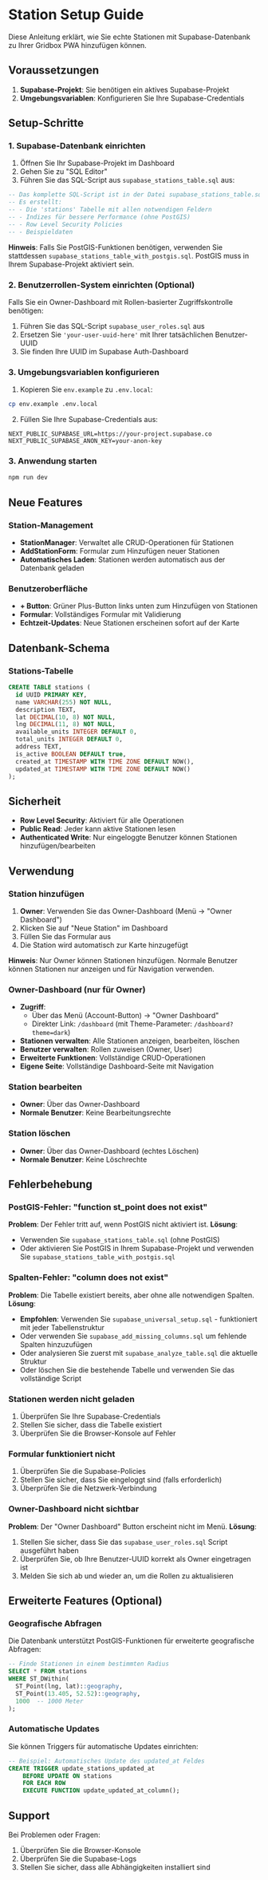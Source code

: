 # Station Setup Guide

Diese Anleitung erklärt, wie Sie echte Stationen mit Supabase-Datenbank zu Ihrer Gridbox PWA hinzufügen können.

## Voraussetzungen

1. **Supabase-Projekt**: Sie benötigen ein aktives Supabase-Projekt
2. **Umgebungsvariablen**: Konfigurieren Sie Ihre Supabase-Credentials

## Setup-Schritte

### 1. Supabase-Datenbank einrichten

1. Öffnen Sie Ihr Supabase-Projekt im Dashboard
2. Gehen Sie zu "SQL Editor"
3. Führen Sie das SQL-Script aus `supabase_stations_table.sql` aus:

```sql
-- Das komplette SQL-Script ist in der Datei supabase_stations_table.sql enthalten
-- Es erstellt:
-- - Die 'stations' Tabelle mit allen notwendigen Feldern
-- - Indizes für bessere Performance (ohne PostGIS)
-- - Row Level Security Policies
-- - Beispieldaten
```

**Hinweis**: Falls Sie PostGIS-Funktionen benötigen, verwenden Sie stattdessen `supabase_stations_table_with_postgis.sql`. PostGIS muss in Ihrem Supabase-Projekt aktiviert sein.

### 2. Benutzerrollen-System einrichten (Optional)

Falls Sie ein Owner-Dashboard mit Rollen-basierter Zugriffskontrolle benötigen:

1. Führen Sie das SQL-Script `supabase_user_roles.sql` aus
2. Ersetzen Sie `'your-user-uuid-here'` mit Ihrer tatsächlichen Benutzer-UUID
3. Sie finden Ihre UUID im Supabase Auth-Dashboard

### 3. Umgebungsvariablen konfigurieren

1. Kopieren Sie `env.example` zu `.env.local`:
```bash
cp env.example .env.local
```

2. Füllen Sie Ihre Supabase-Credentials aus:
```env
NEXT_PUBLIC_SUPABASE_URL=https://your-project.supabase.co
NEXT_PUBLIC_SUPABASE_ANON_KEY=your-anon-key
```

### 3. Anwendung starten

```bash
npm run dev
```

## Neue Features

### Station-Management
- **StationManager**: Verwaltet alle CRUD-Operationen für Stationen
- **AddStationForm**: Formular zum Hinzufügen neuer Stationen
- **Automatisches Laden**: Stationen werden automatisch aus der Datenbank geladen

### Benutzeroberfläche
- **+ Button**: Grüner Plus-Button links unten zum Hinzufügen von Stationen
- **Formular**: Vollständiges Formular mit Validierung
- **Echtzeit-Updates**: Neue Stationen erscheinen sofort auf der Karte

## Datenbank-Schema

### Stations-Tabelle
```sql
CREATE TABLE stations (
  id UUID PRIMARY KEY,
  name VARCHAR(255) NOT NULL,
  description TEXT,
  lat DECIMAL(10, 8) NOT NULL,
  lng DECIMAL(11, 8) NOT NULL,
  available_units INTEGER DEFAULT 0,
  total_units INTEGER DEFAULT 0,
  address TEXT,
  is_active BOOLEAN DEFAULT true,
  created_at TIMESTAMP WITH TIME ZONE DEFAULT NOW(),
  updated_at TIMESTAMP WITH TIME ZONE DEFAULT NOW()
);
```

## Sicherheit

- **Row Level Security**: Aktiviert für alle Operationen
- **Public Read**: Jeder kann aktive Stationen lesen
- **Authenticated Write**: Nur eingeloggte Benutzer können Stationen hinzufügen/bearbeiten

## Verwendung

### Station hinzufügen
1. **Owner**: Verwenden Sie das Owner-Dashboard (Menü → "Owner Dashboard")
2. Klicken Sie auf "Neue Station" im Dashboard
3. Füllen Sie das Formular aus
4. Die Station wird automatisch zur Karte hinzugefügt

**Hinweis**: Nur Owner können Stationen hinzufügen. Normale Benutzer können Stationen nur anzeigen und für Navigation verwenden.

### Owner-Dashboard (nur für Owner)
- **Zugriff**: 
  - Über das Menü (Account-Button) → "Owner Dashboard"
  - Direkter Link: `/dashboard` (mit Theme-Parameter: `/dashboard?theme=dark`)
- **Stationen verwalten**: Alle Stationen anzeigen, bearbeiten, löschen
- **Benutzer verwalten**: Rollen zuweisen (Owner, User)
- **Erweiterte Funktionen**: Vollständige CRUD-Operationen
- **Eigene Seite**: Vollständige Dashboard-Seite mit Navigation

### Station bearbeiten
- **Owner**: Über das Owner-Dashboard
- **Normale Benutzer**: Keine Bearbeitungsrechte

### Station löschen
- **Owner**: Über das Owner-Dashboard (echtes Löschen)
- **Normale Benutzer**: Keine Löschrechte

## Fehlerbehebung

### PostGIS-Fehler: "function st_point does not exist"
**Problem**: Der Fehler tritt auf, wenn PostGIS nicht aktiviert ist.
**Lösung**: 
- Verwenden Sie `supabase_stations_table.sql` (ohne PostGIS)
- Oder aktivieren Sie PostGIS in Ihrem Supabase-Projekt und verwenden Sie `supabase_stations_table_with_postgis.sql`

### Spalten-Fehler: "column does not exist"
**Problem**: Die Tabelle existiert bereits, aber ohne alle notwendigen Spalten.
**Lösung**: 
- **Empfohlen**: Verwenden Sie `supabase_universal_setup.sql` - funktioniert mit jeder Tabellenstruktur
- Oder verwenden Sie `supabase_add_missing_columns.sql` um fehlende Spalten hinzuzufügen
- Oder analysieren Sie zuerst mit `supabase_analyze_table.sql` die aktuelle Struktur
- Oder löschen Sie die bestehende Tabelle und verwenden Sie das vollständige Script

### Stationen werden nicht geladen
1. Überprüfen Sie Ihre Supabase-Credentials
2. Stellen Sie sicher, dass die Tabelle existiert
3. Überprüfen Sie die Browser-Konsole auf Fehler

### Formular funktioniert nicht
1. Überprüfen Sie die Supabase-Policies
2. Stellen Sie sicher, dass Sie eingeloggt sind (falls erforderlich)
3. Überprüfen Sie die Netzwerk-Verbindung

### Owner-Dashboard nicht sichtbar
**Problem**: Der "Owner Dashboard" Button erscheint nicht im Menü.
**Lösung**: 
1. Stellen Sie sicher, dass Sie das `supabase_user_roles.sql` Script ausgeführt haben
2. Überprüfen Sie, ob Ihre Benutzer-UUID korrekt als Owner eingetragen ist
3. Melden Sie sich ab und wieder an, um die Rollen zu aktualisieren

## Erweiterte Features (Optional)

### Geografische Abfragen
Die Datenbank unterstützt PostGIS-Funktionen für erweiterte geografische Abfragen:

```sql
-- Finde Stationen in einem bestimmten Radius
SELECT * FROM stations 
WHERE ST_DWithin(
  ST_Point(lng, lat)::geography,
  ST_Point(13.405, 52.52)::geography,
  1000  -- 1000 Meter
);
```

### Automatische Updates
Sie können Triggers für automatische Updates einrichten:

```sql
-- Beispiel: Automatisches Update des updated_at Feldes
CREATE TRIGGER update_stations_updated_at 
    BEFORE UPDATE ON stations 
    FOR EACH ROW 
    EXECUTE FUNCTION update_updated_at_column();
```

## Support

Bei Problemen oder Fragen:
1. Überprüfen Sie die Browser-Konsole
2. Überprüfen Sie die Supabase-Logs
3. Stellen Sie sicher, dass alle Abhängigkeiten installiert sind
